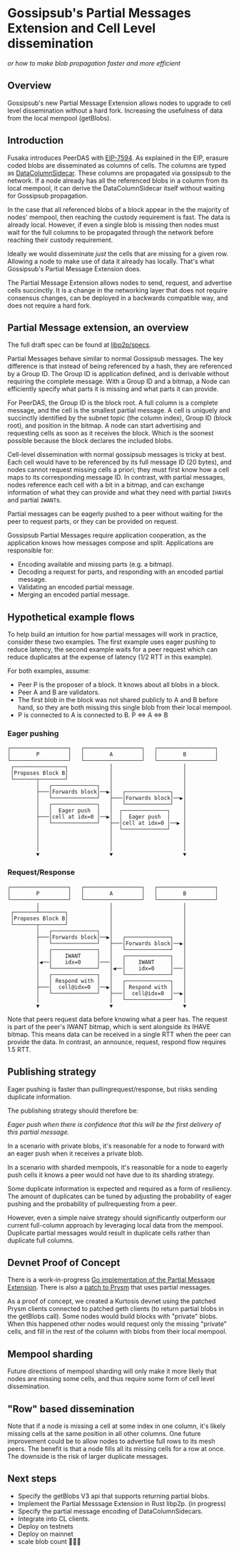 # Gossipsub's Partial Messages Extension and Cell Level dissemination
_or how to make blob propagation faster and more efficient_

## Overview

Gossipsub's new Partial Message Extension allows nodes to upgrade to cell level
dissemination without a hard fork. Increasing the usefulness of data from the
local mempool (getBlobs).

## Introduction

Fusaka introduces PeerDAS with [EIP-7594](https://eips.ethereum.org/EIPS/eip-7594).
As explained in the EIP, erasure coded blobs are disseminated as columns of cells.
The columns are typed as [DataColumnSidecar](https://github.com/ethereum/consensus-specs/blob/master/specs/fulu/das-core.md#datacolumnsidecar).
These columns are propagated via gossipsub to the network. If a node already has
all the referenced blobs in a column from its local mempool, it can derive the
DataColumnSidecar itself without waiting for Gossipsub propagation.

In the case that all referenced blobs of a block appear in the the majority of
nodes' mempool, then reaching the custody requirement is fast. The data is
already local. However, if even a single blob is missing then nodes must wait
for the full columns to be propagated through the network before reaching their
custody requirement.

Ideally we would disseminate _just_ the cells that are missing for a given row.
Allowing a node to make use of data it already has locally. That's what
Gossipsub's Partial Message Extension does.

The Partial Message Extension allows nodes to send, request, and advertise cells
succinctly. It is a change in the networking layer that does not require
consensus changes, can be deployed in a backwards compatible way, and does not
require a hard fork.

## Partial Message extension, an overview

The full draft spec can be found at [libp2p/specs](https://github.com/libp2p/specs/pull/685).

Partial Messages behave similar to normal Gossipsub messages. The key
difference is that instead of being referenced by a hash, they are referenced by
a Group ID. The Group ID is application defined, and is derivable without
requiring the complete message. With a Group ID and a bitmap, a Node can
efficiently specify what parts it is missing and what parts it can provide.

For PeerDAS, the Group ID is the block root. A full column is a complete
message, and the cell is the smallest partial message. A cell is uniquely and
succinctly identified by the subnet topic (the column index), Group ID (block
root), and position in the bitmap. A node can start advertising and requesting
cells as soon as it receives the block. Which is the soonest possible because
the block declares the included blobs.

Cell-level dissemination with normal gossipsub messages is tricky at best. Each
cell would have to be referenced by its full message ID (20 bytes), and nodes
cannot request missing cells a priori; they must first know how a cell maps to
its corresponding message ID. In contrast, with partial messages, nodes
reference each cell with a bit in a bitmap, and can exchange information of what
they can provide and what they need with partial `IHAVE`s and partial `IWANT`s.


Partial messages can be eagerly pushed to a peer without waiting for the peer to
request parts, or they can be provided on request.


Gossipsub Partial Messages require application cooperation, as the application
knows how messages compose and split. Applications are responsible for:
 - Encoding available and missing parts (e.g. a bitmap).
 - Decoding a request for parts, and responding with an encoded partial message.
 - Validating an encoded partial message.
 - Merging an encoded partial message.


## Hypothetical example flows

To help build an intuition for how partial messages will work in practice,
consider these two examples. The first example uses eager pushing to reduce
latency, the second example waits for a peer request which can reduce duplicates at the
expense of latency (1/2 RTT in this example).

For both examples, assume:

- Peer P is the proposer of a block. It knows about all blobs in a block.
- Peer A and B are validators.
- The first blob in the block was not shared publicly to A and B before hand, so
  they are both missing this single blob from their local mempool.
- P is connected to A is connected to B. P <=> A <=> B

### Eager pushing

```
┌──────────────────┐   ┌──────────────────┐   ┌──────────────────┐
│        P         │   │        A         │   │        B         │
└──────────────────┘   └──────────────────┘   └──────────────────┘
 ┌────────────────┐             │                      │
 │Proposes Block B│             │                      │
 └───────┬────────┘             │                      │
         │   ┌──────────────┐   │                      │
         ├───│Forwards block│──▶│   ┌──────────────┐   │
         │   └──────────────┘   ├───│Forwards block│──▶│
         │   ┌──────────────┐   │   └──────────────┘   │
         │   │  Eager push  │   │  ┌──────────────┐    │
         ├───│cell at idx=0 │──▶│  │  Eager push  │    │
         │   └──────────────┘   ├──│cell at idx=0 │──▶ │
         │                      │  └──────────────┘    │
         │                      │                      │
         │                      │                      │
         │                      │                      │
         ▼                      ▼                      ▼
```

### Request/Response

```
┌──────────────────┐   ┌──────────────────┐   ┌──────────────────┐
│        P         │   │        A         │   │        B         │
└──────────────────┘   └──────────────────┘   └──────────────────┘
         │                      │                      │
 ┌───────┴────────┐             │                      │
 │Proposes Block B│             │                      │
 └───────┬────────┘             │                      │
         │   ┌──────────────┐   │                      │
         ├───│Forwards block│──▶│   ┌──────────────┐   │
         │   └──────────────┘   ├───│Forwards block│──▶│
         │   ┌──────────────┐   │   └──────────────┘   │
         │   │    IWANT     │   │   ┌──────────────┐   │
         │◀──│    idx=0     │───│   │    IWANT     │   │
         │   └──────────────┘   │◀──│    idx=0     │───│
         │   ┌──────────────┐   │   └──────────────┘   │
         │   │ Respond with │   │   ┌──────────────┐   │
         ├───│  cell@idx=0  │──▶│   │ Respond with │   │
         │   └──────────────┘   ├───│  cell@idx=0  │──▶│
         │                      │   └──────────────┘   │
         ▼                      ▼                      ▼
```

Note that peers request data before knowing what a peer has. The request is part
of the peer's IWANT bitmap, which is sent alongside its IHAVE bitmap. This means
data can be received in a single RTT when the peer can provide the data.
In contrast, an announce, request, respond flow requires 1.5 RTT.

## Publishing strategy

Eager pushing is faster than pullingrequest/response, but risks sending duplicate information.

The publishing strategy should therefore be:

_Eager push when there is confidence that this will be the first delivery of
this partial message._

In a scenario with private blobs, it's reasonable for a node to forward with an
eager push when it receives a private blob.

In a scenario with sharded mempools, it's reasonable for a node to eagerly push
cells it knows a peer would not have due to its sharding strategy.

Some duplicate information is expected and required as a form of resiliency. The
amount of duplicates can be tuned by adjusting the probability of eager
pushing and the probability of pullrequesting from a peer.

However, even a simple naive strategy should significantly outperform our
current full-column approach by leveraging local data from the mempool.
Duplicate partial messages would result in duplicate cells rather than
duplicate full columns.

## Devnet Proof of Concept

There is a work-in-progress [Go implementation of the Partial Message Extension](https://github.com/libp2p/go-libp2p-pubsub/pull/631). There is also a
[patch to Prysm](https://github.com/OffchainLabs/prysm/compare/fusaka-devnet-3...MarcoPolo:marco%2FpeerDAS-partial?body=&expand=1)
that uses partial messages.

As a proof of concept, we created a Kurtosis devnet using the patched Prysm
clients connected to patched geth clients (to return partial blobs in the
getBlobs call). Some nodes would build blocks with "private" blobs. When this happened
other nodes would request only the missing "private" cells, and fill in the rest
of the column with blobs from their local mempool.

## Mempool sharding

Future directions of mempool sharding will only make it more likely that nodes
are missing some cells, and thus require some form of cell level dissemination.

## "Row" based dissemination

Note that if a node is missing a cell at some index in one column, it's likely
missing cells at the same position in all other columns. One future improvement
could be to allow nodes to advertise full rows to its mesh peers. The benefit is
that a node fills all its missing cells for a row at once. The downside is the
risk of larger duplicate messages.

## Next steps

- Specify the getBlobs V3 api that supports returning partial blobs.
- Implement the Partial Messsage Extension in Rust libp2p. (in progress)
- Specify the partial message encoding of DataColumnSidecars.
- Integrate into CL clients.
- Deploy on testnets
- Deploy on mainnet
- scale blob count 🚀🚀🚀
